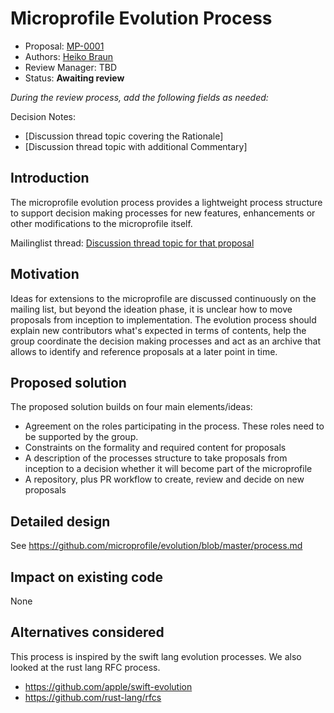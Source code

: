 # Microprofile Evolution Process

* Proposal: [MP-0001](0001-evolution-process.md)
* Authors: [Heiko Braun](https://github.com/heiko-braun)
* Review Manager: TBD
* Status: **Awaiting review**

*During the review process, add the following fields as needed:*

Decision Notes:
- [Discussion thread topic covering the  Rationale]
- [Discussion thread topic with additional Commentary]


## Introduction

The microprofile evolution process provides a lightweight process structure to support decision making processes for new features, enhancements or other modifications to the microprofile itself.

Mailinglist thread: [Discussion thread topic for that proposal](https://groups.google.com/forum/#!topic/microprofile/k1QWK4iGm1k)

## Motivation

Ideas for extensions to the microprofile are discussed continuously on the mailing list, but beyond the ideation phase, it is unclear how to move proposals from inception to implementation. The evolution process should explain new contributors what's expected in terms of contents, help the group coordinate the decision making processes and act as an archive that allows to identify and reference proposals at a later point in time.

## Proposed solution

The proposed solution builds on four main elements/ideas:

- Agreement on the roles participating in the process. These roles need to be supported by the group.
- Constraints on the formality and required content for proposals
- A description of the processes structure to take proposals from inception to a decision whether it will become part of the microprofile
- A repository, plus PR workflow to create, review and decide on new proposals

## Detailed design

See https://github.com/microprofile/evolution/blob/master/process.md

## Impact on existing code

None

## Alternatives considered

This process is inspired by the swift lang evolution processes. We also looked at the rust lang RFC process.

- https://github.com/apple/swift-evolution
- https://github.com/rust-lang/rfcs
